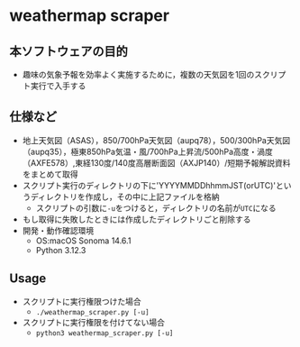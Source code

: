 # weathermap scraper
## 本ソフトウェアの目的
- 趣味の気象予報を効率よく実施するために，複数の天気図を1回のスクリプト実行で入手する
## 仕様など
- 地上天気図（ASAS），850/700hPa天気図（aupq78），500/300hPa天気図（aupq35），極東850hPa気温・風/700hPa上昇流/500hPa高度・渦度（AXFE578）,東経130度/140度高層断面図（AXJP140）/短期予報解説資料をまとめて取得
- スクリプト実行のディレクトリの下に'YYYYMMDDhhmmJST(orUTC)'というディレクトリを作成し，その中に上記ファイルを格納
  - スクリプトの引数に`-u`をつけると，ディレクトリの名前が`UTC`になる
- もし取得に失敗したときには作成したディレクトリごと削除する
- 開発・動作確認環境
  - OS:macOS Sonoma 14.6.1
  - Python 3.12.3
## Usage
- スクリプトに実行権限つけた場合
  - `./weathermap_scraper.py [-u]`
- スクリプトに実行権限を付けてない場合
  - `python3 weathermap_scraper.py [-u]`
